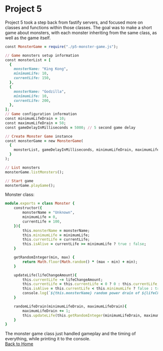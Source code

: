 # Project 5

Project 5 took a step back from fastify servers, and focused more on classes and functions within those classes. The goal was to make a short game about monsters, with each monster inheriting from the same class, as well as the game itself.
```ruby
const MonsterGame = require("./p5-monster-game.js");

// Game monsters setup information
const monsterList = [
  {
    monsterName: "King Kong",
    minimumLife: 10,
    currentLife: 150,
  },
  {
    monsterName: "Godzilla",
    minimumLife: 10,
    currentLife: 200,
  },
];
// Game configuration information
const minimumLifeDrain = 10;
const maximumLifeDrain = 50;
const gameDelayInMilliseconds = 5000; // 5 second game delay

// Create Monster Game instance
const monsterGame = new MonsterGame(
  {
    monsterList, gameDelayInMilliseconds, minimumLifeDrain, maximumLifeDrain
  }
);

// List monsters
monsterGame.listMonsters();

// Start game
monsterGame.playGame();
```

Monster class:
```ruby
module.exports = class Monster {
    constructor({
        monsterName = "Unknown",
        minimumLife = 0,
        currentLife = 100,
    }){
        this.monsterName = monsterName;
        this.minimumLife = minimumLife;
        this.currentLife = currentLife;
        this.isAlive = currentLife >= minimumLife ? true : false;
    }

    getRandomInteger(min, max) {
        return Math.floor(Math.random() * (max - min) + min);
    }

    updateLife(lifeChangeAmount){
        this.currentLife -= lifeChangeAmount;
        this.currentLife = this.currentLife < 0 ? 0 : this.currentLife;
        this.isAlive = this.currentLife < this.minimumLife ? false : true;
        console.log(`${this.monsterName} random power drain of ${lifeChangeAmount}`);
    }

    randomLifeDrain(minimumLifeDrain, maximumLifeDrain){
        maximumLifeDrain += 1;
        this.updateLife(this.getRandomInteger(minimumLifeDrain, maximumLifeDrain));
    }
}
```

The monster game class just handled gameplay and the timing of everything, while printing it to the console.\
<a href="https://joeybez.github.io/joeybezner.github.io/">Back to Home</a>
